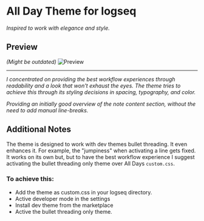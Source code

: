 # All Day Theme for logseq

_Inspired to work with elegance and style._

## Preview
_(Might be outdated)_
![Preview](https://raw.githubusercontent.com/tobealive/logseq-allday-theme/main/preview.jpg)

---

_I concentrated on providing the best workflow experiences through readability and a look that won't exhaust the eyes._
_The theme tries to achieve this through its styling decisions in spacing, typography, and color._

_Providing an initially good overview of the note content section, without  the need to add manual line-breaks._

## Additional Notes
The theme is designed to work with dev themes bullet threading. It even enhances it. For example, the "jumpiness" when activating a line gets fixed.
It works on its own but, but to have the best workflow experience I suggest activating the bullet threading only theme over All Days `custom.css`.

### To achieve this:
- Add the theme as custom.css in your logseq directory.
- Active developer mode in the settings
- Install dev theme from the marketplace
- Active the bullet threading only theme.





